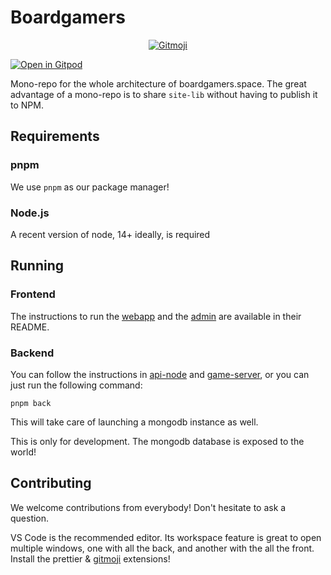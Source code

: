 # Boardgamers

<p align="center">
	<a href="https://gitmoji.dev">
		<img src="https://img.shields.io/badge/gitmoji-%20😜%20😍-FFDD67.svg?style=flat-square"
			 alt="Gitmoji">
	</a>
</p>

[![Open in Gitpod](https://gitpod.io/button/open-in-gitpod.svg)](https://gitpod.io/#https://github.com/boardgamers/boardgamers-mono)

Mono-repo for the whole architecture of boardgamers.space. The great advantage of a mono-repo is
to share `site-lib` without having to publish it to NPM.

<!-- With `pijul` as the versioning system, you can clone / update only select folders. This is perfect
if you only want to run the game server, etc. -->

## Requirements

<!--
### pijul

We use `pijul` as our versioning system. It's really cool for monorepos! It's experimental though, so it's easier to install on linux or WSL.

-->

### pnpm

We use `pnpm` as our package manager!

### Node.js

A recent version of node, 14+ ideally, is required

## Running

### Frontend

The instructions to run the [webapp](./webapp-vue/README.md) and the [admin](./admin-app/README.md) are available in their README.

### Backend

You can follow the instructions in [api-node](./api-node/README.md) and [game-server](./game-server/README.md), or you can just run the following command:

```
pnpm back
```

This will take care of launching a mongodb instance as well.

This is only for development. The mongodb database is exposed to the world!

## Contributing

We welcome contributions from everybody! Don't hesitate to ask a question.

VS Code is the recommended editor. Its workspace feature is great to open multiple windows, one with all the back, and another with the all the front.
Install the prettier & [gitmoji](https://github.com/carloscuesta/gitmoji) extensions!
